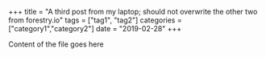 +++
title 		= "A third post from my laptop; should not overwrite the other two from forestry.io"
tags 		= ["tag1", "tag2"]
categories	= ["category1","category2"]
date		= "2019-02-28"
+++

Content of the file goes here